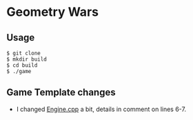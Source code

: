 # Geometry Wars

## Usage
```
$ git clone
$ mkdir build
$ cd build
$ ./game
```

## Game Template changes
- I changed [Engine.cpp](src/GameTemplate/Engine.cpp) a bit, details in comment on lines 6-7.